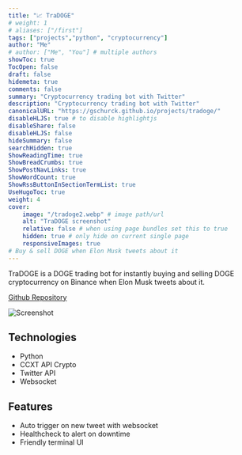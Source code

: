 ```yaml
---
title: "📈 TraDOGE"
# weight: 1
# aliases: ["/first"]
tags: ["projects","python", "cryptocurrency"]
author: "Me"
# author: ["Me", "You"] # multiple authors
showToc: true
TocOpen: false
draft: false
hidemeta: true
comments: false
summary: "Cryptocurrency trading bot with Twitter"
description: "Cryptocurrency trading bot with Twitter"
canonicalURL: "https://gschurck.github.io/projects/tradoge/"
disableHLJS: true # to disable highlightjs
disableShare: false
disableHLJS: false
hideSummary: false
searchHidden: true
ShowReadingTime: true
ShowBreadCrumbs: true
ShowPostNavLinks: true
ShowWordCount: true
ShowRssButtonInSectionTermList: true
UseHugoToc: true
weight: 4
cover:
    image: "/tradoge2.webp" # image path/url
    alt: "TraDOGE screenshot"
    relative: false # when using page bundles set this to true
    hidden: true # only hide on current single page
    responsiveImages: true
# Buy & sell DOGE when Elon Musk tweets about it
---
```


TraDOGE is a DOGE trading bot for instantly buying and selling DOGE cryptocurrency on Binance when Elon Musk tweets about it.

[Github Repository](https://github.com/gschurck/tradoge)

![Screenshot](/tradoge.webp)

## Technologies

- Python
- CCXT API Crypto
- Twitter API
- Websocket

## Features

- Auto trigger on new tweet with websocket
- Healthcheck to alert on downtime
- Friendly terminal UI
